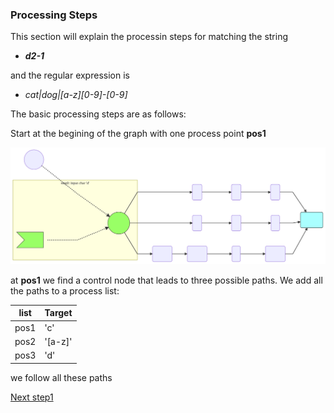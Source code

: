 ### Processing Steps

This section will explain the processin steps for matching the string
* ___d2-1___ 

and the regular expression is 

* _cat|dog|[a-z][0-9]-[0-9]_ 

The basic processing steps are as follows:

Start at the begining of the graph with one process point __pos1__

![](regex-graph-1.svg)

at __pos1__ we find a control node that leads to three possible paths. We add all the paths to a process list:

| list | Target |
| --- | --- |
| pos1 | 'c' |
| pos2 | '[a-z]' |
| pos3 | 'd' |

we follow all these paths

[Next step1](process2.md)
